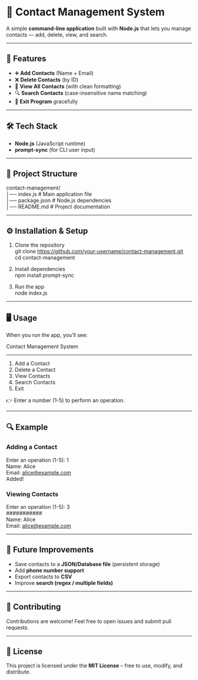 # 📇 Contact Management System

A simple **command-line application** built with **Node.js** that lets you manage contacts — add, delete, view, and search.

---

## 🚀 Features

- ➕ **Add Contacts** (Name + Email)
- ❌ **Delete Contacts** (by ID)
- 📜 **View All Contacts** (with clean formatting)
- 🔍 **Search Contacts** (case-insensitive name matching)
- 🚪 **Exit Program** gracefully

---

## 🛠️ Tech Stack

- **Node.js** (JavaScript runtime)
- **prompt-sync** (for CLI user input)

---

## 📂 Project Structure

contact-management/  
│── index.js # Main application file  
│── package.json # Node.js dependencies  
│── README.md # Project documentation

---

## ⚙️ Installation & Setup

1. Clone the repository  
   git clone https://github.com/your-username/contact-management.git  
   cd contact-management

2. Install dependencies  
   npm install prompt-sync

3. Run the app  
   node index.js

---

## 🖥️ Usage

When you run the app, you’ll see:

Contact Management System

---

1. Add a Contact
2. Delete a Contact
3. View Contacts
4. Search Contacts
5. Exit

👉 Enter a number (1-5) to perform an operation.

---

## 🔍 Example

### Adding a Contact

Enter an operation (1-5): 1  
Name: Alice  
Email: alice@example.com  
Added!

### Viewing Contacts

Enter an operation (1-5): 3  
###########  
Name: Alice  
Email: alice@example.com

---

## 📌 Future Improvements

- Save contacts to a **JSON/Database file** (persistent storage)
- Add **phone number support**
- Export contacts to **CSV**
- Improve **search (regex / multiple fields)**

---

## 🤝 Contributing

Contributions are welcome! Feel free to open issues and submit pull requests.

---

## 📜 License

This project is licensed under the **MIT License** – free to use, modify, and distribute.
